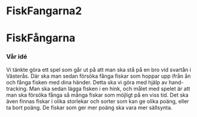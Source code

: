 # FiskFangarna2

# FiskFångarna

### Vår idé

Vi tänkte göra ett spel som går ut på att man ska stå på en bro vid svartån i Västerås. Där ska man sedan försöka fånga fiskar som hoppar upp ifrån ån och fånga fisken med dina händer. Detta ska vi göra med hjälp av hand-tracking.
Man ska sedan lägga fisken i en hink, och målet med spelet är att man ska försöka fånga så många fiskar som möjligt på en viss tid.
Det ska även finnas fiskar i olika storlekar och sorter som kan ge olika poäng, eller ta bort poäng. De fiskar som ger mer poäng ska vara mer sällsynta.
